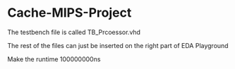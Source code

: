 # Cache-MIPS-Project

The testbench file is called TB_Prcoessor.vhd

The rest of the files can just be inserted on the right part of EDA Playground

Make the runtime 100000000ns
